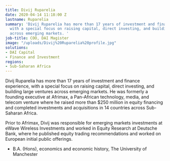 ```yaml
---
title: Divij Ruparelia
date: 2020-04-14 11:18:00 Z
lastname: Ruparelia
summary: 'Divij Ruparelia has more than 17 years of investment and finance experience,
  with a special focus on raising capital, direct investing, and building large ventures
  across emerging markets. '
job-title: COO, DAI Magister
image: "/uploads/Divij%20Ruparelia%20profile.jpg"
solutions:
- DAI Capital
- Finance and Investment
regions:
- Sub-Saharan Africa
---
```


Divij Ruparelia has more than 17 years of investment and finance experience, with a special focus on raising capital, direct investing, and building large ventures across emerging markets. He was formerly a founding executive at Afrimax, a Pan-African technology, media, and telecom venture where he raised more than $250 million in equity financing and completed investments and acquisitions in 14 countries across Sub-Saharan Africa. 

Prior to Afrimax, Divij was responsible for emerging markets investments at eWave Wireless Investments and worked in Equity Research at Deutsche Bank, where he published equity trading recommendations and worked on European initial public offerings. 

* B.A. (Hons), economics and economic history, The University of Manchester
